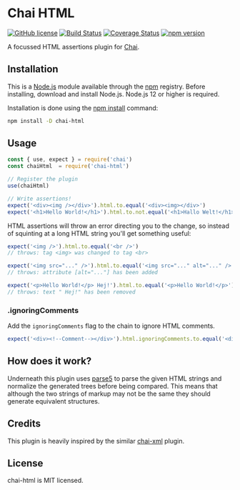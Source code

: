# Chai HTML

[![GitHub license](https://img.shields.io/badge/license-MIT-blue.svg)](https://github.com/i-like-robots/chai-html/blob/main/LICENSE) [![Build Status](https://travis-ci.org/i-like-robots/chai-html.svg?branch=main)](https://travis-ci.org/i-like-robots/chai-html) [![Coverage Status](https://coveralls.io/repos/github/i-like-robots/chai-html/badge.svg?branch=main)](https://coveralls.io/github/i-like-robots/chai-html) [![npm version](https://img.shields.io/npm/v/chai-html.svg?style=flat)](https://www.npmjs.com/package/chai-html)

A focussed HTML assertions plugin for [Chai](http://chaijs.com/).

## Installation

This is a [Node.js] module available through the [npm] registry. Before installing, download and install Node.js. Node.js 12 or higher is required.

Installation is done using the [npm install] command:

```sh
npm install -D chai-html
```

[Node.js]: https://nodejs.org/en/
[npm]: https://www.npmjs.com/
[npm install]: https://docs.npmjs.com/getting-started/installing-npm-packages-locally

## Usage

```js
const { use, expect } = require('chai')
const chaiHtml  = require('chai-html')

// Register the plugin
use(chaiHtml)

// Write assertions!
expect('<div><img /></div>').html.to.equal('<div><img></div>')
expect('<h1>Hello World!</h1>').html.to.not.equal('<h1>Hallo Welt!</h1>')
```

HTML assertions will throw an error directing you to the change, so instead of squinting at a long HTML string you'll get something useful:

```js
expect('<img />').html.to.equal('<br />')
// throws: tag <img> was changed to tag <br>

expect('<img src="..." />').html.to.equal('<img src="..." alt="..." />')
// throws: attribute [alt="..."] has been added

expect('<p>Hello World!</p> Hej!').html.to.equal('<p>Hello World!</p>')
// throws: text " Hej!" has been removed
```

### .ignoringComments

Add the `ignoringComments` flag to the chain to ignore HTML comments.

```js
expect('<div><!--Comment--></div>').html.ignoringComments.to.equal('<div></div>')
```

## How does it work?

Underneath this plugin uses [parse5](https://github.com/inikulin/parse5) to parse the given HTML strings and normalize the generated trees before being compared. This means that although the two strings of markup may not be the same they should generate equivalent structures.

## Credits

This plugin is heavily inspired by the similar [chai-xml](https://www.npmjs.com/package/chai-xml) plugin.

## License

chai-html is MIT licensed.
